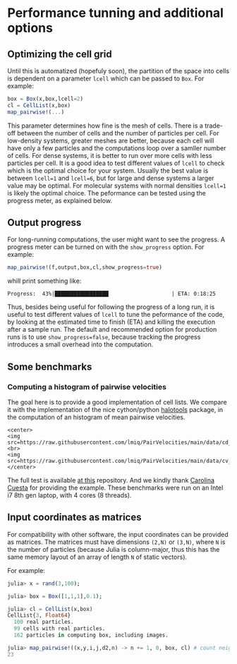 # Performance tunning and additional options

## Optimizing the cell grid

Until this is automatized (hopefuly soon), the partition of the space into cells is dependent on a parameter `lcell` which can be passed to `Box`. For example:
```julia
box = Box(x,box,lcell=2)
cl = CellList(x,box)
map_pairwise!(...)
```
This parameter determines how fine is the mesh of cells. There is a trade-off between the number of cells and the number of particles per cell. For low-density systems, greater meshes are better, because each cell will have only a few particles and the computations loop over a samller number of cells. For dense systems, it is better to run over more cells with less particles per cell. It is a good idea to test different values of `lcell` to check which is the optimal choice for your system. Usually the best value is between `lcell=1` and `lcell=6`, but for large and dense systems a larger value may be optimal. For molecular systems with normal densities `lcell=1` is likely the optimal choice. The peformance can be tested using the progress meter, as explained below.  

## Output progress 

For long-running computations, the user might want to see the progress. A progress meter can be turned on with the `show_progress` option. For example:
```julia
map_pairwise!(f,output,box,cl,show_progress=true)
```
whill print something like:
```julia-repl
Progress:  43%|█████████████████                    | ETA: 0:18:25
```

Thus, besides being useful for following the progress of a long run, it is useful to test different values of `lcell` to tune the peformance of the code, by looking at the estimated time to finish (ETA) and killing the execution after a sample run. The default and recommended option for production runs is to use `show_progress=false`, because tracking the progress introduces a small overhead into the computation. 

## Some benchmarks

### Computing a histogram of pairwise velocities

The goal here is to provide a good implementation of cell lists. We compare it with the implementation of the nice cython/python [halotools](https://github.com/astropy/halotools) package, in the computation of an histogram of mean pairwise velocities. 

```@raw html
<center>
<img src=https://raw.githubusercontent.com/lmiq/PairVelocities/main/data/cd_v0.5.3.png>
<br>
<img src=https://raw.githubusercontent.com/lmiq/PairVelocities/main/data/cv_v0.5.3.png>
</center>
```

The full test is available [at this](https://github.com/lmiq/PairVelocities) repository. And we kindly thank [Carolina Cuesta](https://github.com/florpi) for providing the example. These benchmarks were run on an Intel i7 8th gen laptop, with 4 cores (8 threads). 

## Input coordinates as matrices

For compatibility with other software, the input coordinates can be provided as matrices. The matrices must have dimensions `(2,N)` or `(3,N)`, where `N` is the number of particles (because Julia is column-major, thus this has the same memory layout of an array of length `N` of static vectors). 

For example:
```julia
julia> x = rand(3,100);

julia> box = Box([1,1,1],0.1);

julia> cl = CellList(x,box)
CellList{3, Float64}
  100 real particles.
  99 cells with real particles.
  162 particles in computing box, including images.

julia> map_pairwise!((x,y,i,j,d2,n) -> n += 1, 0, box, cl) # count neighbours
23

```
